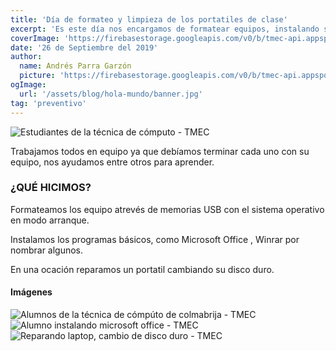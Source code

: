 ```yaml
---
title: 'Día de formateo y limpieza de los portatiles de clase'
excerpt: 'Es este día nos encargamos de formatear equipos, instalando su respectivo sistema operativo y los programas básicos del día a día.'
coverImage: 'https://firebasestorage.googleapis.com/v0/b/tmec-api.appspot.com/o/images%2Fdia-de-formateo-IMG-1.jpg?alt=media&token=b02f48fa-a158-4b71-9c92-ecfb520bde0a'
date: '26 de Septiembre del 2019'
author:
  name: Andrés Parra Garzón
  picture: 'https://firebasestorage.googleapis.com/v0/b/tmec-api.appspot.com/o/images%2Fproteger-memoria-banner.jpg?alt=media&token=ea3ac750-2e65-48c4-be9b-9250b97bb51c'
ogImage:
  url: '/assets/blog/hola-mundo/banner.jpg'
tag: 'preventivo'
---
```


![Estudiantes de la técnica de cómputo - TMEC](https://firebasestorage.googleapis.com/v0/b/tmec-api.appspot.com/o/images%2Fdia-de-formateo-IMG-1.jpg?alt=media&token=b02f48fa-a158-4b71-9c92-ecfb520bde0a)


Trabajamos todos en equipo ya que debíamos terminar cada uno con su equipo, nos ayudamos entre otros para aprender.

### ¿QUÉ HICIMOS?
Formateamos los equipo atrevés de memorias USB con el sistema operativo en modo arranque.

Instalamos los programas básicos, como Microsoft Office , Winrar por nombrar algunos.

En una ocación reparamos un portatil cambiando su disco duro.

#### Imágenes
![Alumnos de la técnica de cómpúto de colmabrija - TMEC](https://firebasestorage.googleapis.com/v0/b/tmec-api.appspot.com/o/images%2Fdia-de-formateo-IMG-2.jpg?alt=media&token=f0e44512-a9f0-478a-8412-56105fa875c2)
![Alumno instalando microsoft office - TMEC](https://firebasestorage.googleapis.com/v0/b/tmec-api.appspot.com/o/images%2Fdia-de-formateo-IMG-7.jpg?alt=media&token=1e2cfc6b-075a-4e73-a2aa-0da7898c0718)
![Reparando laptop, cambio de disco duro - TMEC](https://firebasestorage.googleapis.com/v0/b/tmec-api.appspot.com/o/images%2Fdia-de-formateo-IMG-5.jpg?alt=media&token=54ae02f3-eba3-4206-bfde-2c36369e27a9)
